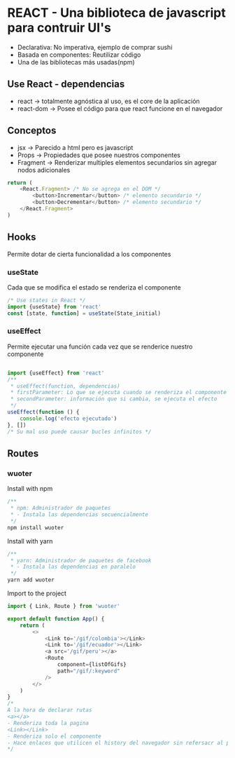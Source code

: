 # REACT - Una biblioteca de javascript para contruir UI's
- Declarativa: No imperativa, ejemplo de comprar sushi
- Basada en componentes: Reutilizar código
- Una de las bibliotecas más usadas(npm)

## Use React - dependencias
- react -> totalmente agnóstica al uso, es el core de la aplicación
- react-dom -> Posee el código para que react funcione en el navegador

## Conceptos
- jsx -> Parecido a html pero es javascript
- Props -> Propiedades que posee nuestros componentes
- Fragment -> Renderizar multiples elementos secundarios sin agregar nodos adicionales
```javascript
return (
	<React.Fragment> /* No se agrega en el DOM */
		<button>Incrementar</button> /* elemento secundario */
		<button>Decrementar</button> /* elemento secundario */
	</React.Fragment>
)
```
## Hooks
Permite dotar de cierta funcionalidad a los componentes
### useState
Cada que se modifica el estado se renderiza el componente
```javascript
/* Use states in React */
import {useState} from 'react'
const [state, function] = useState(State_initial)
```
### useEffect
Permite ejecutar una función cada vez que se renderice nuestro componente
```javascript

import {useEffect} from 'react'
/**
 * useEffect(function, dependencias)
 * firstParameter: Lo que se ejecuta cuando se renderiza el componente
 * secondParameter: información que si cambia, se ejecuta el efecto
 */
useEffect(function () {
	console.log('efecto ejecutado')
}, [])
/* Su mal uso puede causar bucles infinitos */
```
## Routes
### wuoter
Install with npm
```javascript
/**
 * npm: Administrador de paquetes
 * - Instala las dependencias secuencialmente
 */
npm install wuoter
```
Install with yarn
```javascript
/**  
 * yarn: Administrador de paquetes de facebook
 * - Instala las dependencias en paralelo
 */
yarn add wuoter
```
Import to the project
```javascript
import { Link, Route } from 'wuoter'

export default function App() {
	return (
		<>
			<Link to='/gif/colombia'></Link>
			<Link to='/gif/ecuador'></Link>
			<a src='/gif/peru'></a>
			<Route
				component={listOfGifs}
				path="/gif/:keyword"
			/>
		</>
	)
}
/*
A la hora de declarar rutas
<a></a>
- Renderiza toda la pagina
<Link></Link>
- Renderiza solo el componente
- Hace enlaces que utilicen el history del navegador sin refersacr al página
*/
```
